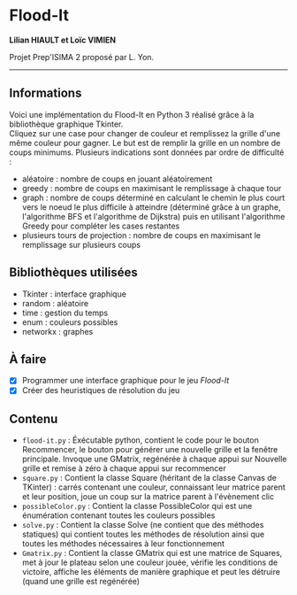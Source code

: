 # Flood-It

**Lilian HIAULT et Loïc VIMIEN**

Projet Prep'ISIMA 2 proposé par L. Yon.

* * *

## Informations

Voici une implémentation du Flood-It en Python 3 réalisé grâce à la bibliothèque graphique Tkinter.  
Cliquez sur une case pour changer de couleur et remplissez la grille d'une même couleur pour gagner. Le but est de remplir la grille en un nombre de coups minimums. Plusieurs indications sont données par ordre de difficulté :

-   aléatoire : nombre de coups en jouant aléatoirement
-   greedy : nombre de coups en maximisant le remplissage à chaque tour
-   graph : nombre de coups déterminé en calculant le chemin le plus court vers le noeud le plus difficile à atteindre (déterminé grâce à un graphe, l'algorithme BFS et l'algorithme de Dijkstra) puis en utilisant l'algorithme Greedy pour compléter les cases restantes
-   plusieurs tours de projection : nombre de coups en maximisant le remplissage sur plusieurs coups

## Bibliothèques utilisées

-   Tkinter : interface graphique
-   random : aléatoire
-   time : gestion du temps
-   enum : couleurs possibles
-   networkx : graphes

## À faire

-   [x] Programmer une interface graphique pour le jeu _Flood-It_
-   [x] Créer des heuristiques de résolution du jeu

## Contenu

-   `flood-it.py` : Éxécutable python, contient le code pour le bouton Recommencer, le bouton pour générer une nouvelle grille et la fenêtre principale. Invoque une GMatrix, regénérée à chaque appui sur Nouvelle grille et remise à zéro à chaque appui sur recommencer
-   `square.py` : Contient la classe Square (héritant de la classe Canvas de TKinter) : carrés contenant une couleur, connaissant leur matrice parent et leur position, joue un coup sur la matrice parent à l'évènement clic
-   `possibleColor.py` : Contient la classe PossibleColor qui est une énumération contenant toutes les couleurs possibles
-   `solve.py` : Contient la classe Solve (ne contient que des méthodes statiques) qui contient toutes les méthodes de résolution ainsi que toutes les méthodes nécessaires à leur fonctionnement
-   `Gmatrix.py` : Contient la classe GMatrix qui est une matrice de Squares, met à jour le plateau selon une couleur jouée, vérifie les conditions de victoire, affiche les éléments de manière graphique et peut les détruire (quand une grille est regénérée)
